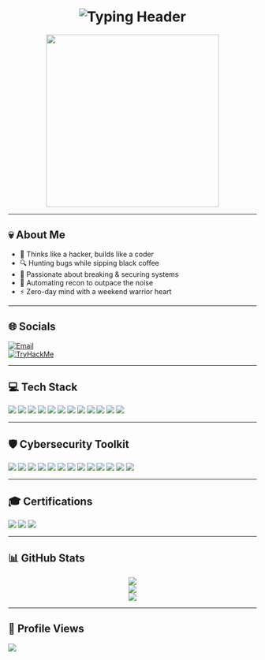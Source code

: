 <!-- Typing Header with Animation -->
<h1 align="center">
  <img src="https://readme-typing-svg.demolab.com?font=Fira+Code&size=26&duration=2000&pause=1000&center=true&vCenter=true&width=435&lines=Ethical+Hacker;Python+Ninja;Bug+Bounty+Hunter;Cyber+Explorer" alt="Typing Header" />
</h1>

<p align="center">
  <img src="https://media.giphy.com/media/A6aHBCFqlE0Rq/giphy.gif" width="350" />
</p>

---

## 💀 About Me

- 🧠 Thinks like a hacker, builds like a coder  
- 🔍 Hunting bugs while sipping black coffee  
- 🔐 Passionate about breaking & securing systems  
- 🧰 Automating recon to outpace the noise  
- ⚡ Zero-day mind with a weekend warrior heart  

---

## 🌐 Socials

[![Email](https://img.shields.io/badge/Email-D14836?logo=gmail&logoColor=white&style=for-the-badge)](mailto:mk.kumar666888@gmail.com)  
[![TryHackMe](https://img.shields.io/badge/TryHackMe-Top%205%25-212C42?style=for-the-badge&logo=tryhackme&logoColor=white)](https://tryhackme.com/p/m9x01)

---

## 💻 Tech Stack

<p align="left">
  <img src="https://img.shields.io/badge/Python-3776AB?style=for-the-badge&logo=python&logoColor=yellow"/>
  <img src="https://img.shields.io/badge/Django-092E20?style=for-the-badge&logo=django&logoColor=white"/>
  <img src="https://img.shields.io/badge/MySQL-4479A1?style=for-the-badge&logo=mysql&logoColor=white"/>
  <img src="https://img.shields.io/badge/MongoDB-4ea94b?style=for-the-badge&logo=mongodb&logoColor=white"/>
  <img src="https://img.shields.io/badge/Numpy-013243?style=for-the-badge&logo=numpy&logoColor=white"/>
  <img src="https://img.shields.io/badge/Pandas-150458?style=for-the-badge&logo=pandas&logoColor=white"/>
  <img src="https://img.shields.io/badge/Matplotlib-ffffff?style=for-the-badge&logo=plotly&logoColor=black"/>
  <img src="https://img.shields.io/badge/Git-F05033?style=for-the-badge&logo=git&logoColor=white"/>
  <img src="https://img.shields.io/badge/GitHub-181717?style=for-the-badge&logo=github&logoColor=white"/>
  <img src="https://img.shields.io/badge/VS%20Code-007ACC?style=for-the-badge&logo=visual-studio-code&logoColor=white"/>
  <img src="https://img.shields.io/badge/Linux-FCC624?style=for-the-badge&logo=linux&logoColor=black"/>
  <img src="https://img.shields.io/badge/Bash-121011?style=for-the-badge&logo=gnubash&logoColor=white"/>
</p>

---

## 🛡️ Cybersecurity Toolkit

<p align="left">
  <img src="https://img.shields.io/badge/Kali_Linux-557C94?style=for-the-badge&logo=kalilinux&logoColor=white"/>
  <img src="https://img.shields.io/badge/Nmap-0089D6?style=for-the-badge&logo=nmap&logoColor=white"/>
  <img src="https://img.shields.io/badge/Burp_Suite-FF7139?style=for-the-badge&logo=burpsuite&logoColor=white"/>
  <img src="https://img.shields.io/badge/Metasploit-2C3E50?style=for-the-badge&logo=metasploit&logoColor=white"/>
  <img src="https://img.shields.io/badge/Hydra-000000?style=for-the-badge&logo=github&logoColor=white"/>
  <img src="https://img.shields.io/badge/Wireshark-1679A7?style=for-the-badge&logo=wireshark&logoColor=white"/>
  <img src="https://img.shields.io/badge/Maltego-000000?style=for-the-badge&logo=maltego&logoColor=white"/>
  <img src="https://img.shields.io/badge/mitmproxy-8A2BE2?style=for-the-badge&logo=mitmproxy&logoColor=white"/>
  <img src="https://img.shields.io/badge/John_the_Ripper-FF0000?style=for-the-badge"/>
  <img src="https://img.shields.io/badge/Aircrack--ng-1A1A1A?style=for-the-badge"/>
  <img src="https://img.shields.io/badge/Nikto-800000?style=for-the-badge"/>
  <img src="https://img.shields.io/badge/sqlmap-FCBA03?style=for-the-badge"/>
  <img src="https://img.shields.io/badge/Netcat-555555?style=for-the-badge"/>
</p>

---

## 🎓 Certifications

<p align="left">
  <img src="https://img.shields.io/badge/CEH-Certified%20Ethical%20Hacker-red?style=for-the-badge&logo=hackthebox&logoColor=white"/>
  <img src="https://img.shields.io/badge/TryHackMe%20Top%205%25-212C42?style=for-the-badge&logo=tryhackme&logoColor=white"/>
  <img src="https://img.shields.io/badge/Udemy%20Cybersecurity-30%2Bhrs%20Training-blueviolet?style=for-the-badge&logo=udemy&logoColor=white"/>
</p>

---

## 📊 GitHub Stats

<p align="center">
  <img src="https://github-readme-stats.vercel.app/api?username=manish676&theme=tokyonight&show_icons=true&hide_border=false&count_private=true" />
  <br/>
  <img src="https://streak-stats.demolab.com?user=manish676&theme=tokyonight&hide_border=false" />
  <br/>
  <img src="https://github-readme-stats.vercel.app/api/top-langs/?username=manish676&layout=compact&theme=tokyonight&hide_border=false" />
</p>

---

## 🧭 Profile Views

[![](https://visitcount.itsvg.in/api?id=manish676&icon=0&color=0)](https://visitcount.itsvg.in)
